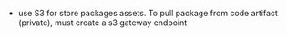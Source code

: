 - use S3 for store packages assets. To pull package from code artifact (private), must create a s3 gateway endpoint